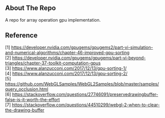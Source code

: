 ## About The Repo
A repo for array operation gpu implementation.  

## Reference 
[1] https://developer.nvidia.com/gpugems/gpugems2/part-vi-simulation-and-numerical-algorithms/chapter-46-improved-gpu-sorting  
[2] https://developer.nvidia.com/gpugems/gpugems/part-vi-beyond-triangles/chapter-37-toolkit-computation-gpus  
[3] https://www.alanzucconi.com/2017/12/13/gpu-sorting-1/  
[4] https://www.alanzucconi.com/2017/12/13/gpu-sorting-2/  
[5] https://github.com/WebGLSamples/WebGL2Samples/blob/master/samples/query_occlusion.html  
[6] https://stackoverflow.com/questions/27746091/preservedrawingbuffer-false-is-it-worth-the-effort  
[7] https://stackoverflow.com/questions/44510299/webgl-2-when-to-clear-the-drawing-buffer  